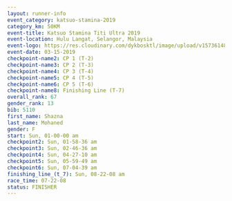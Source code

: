 ```yaml
---
layout: runner-info 
event_category: katsuo-stamina-2019 
category_km: 50KM 
event-title: Katsuo Stamina Titi Ultra 2019 
event-location: Hulu Langat, Selangor, Malaysia 
event-logo: https://res.cloudinary.com/dykbosktl/image/upload/v1573614825/Logo/Logo_p7ft6n.png
event-date: 03-15-2019 
checkpoint-name2: CP 1 (T-2) 
checkpoint-name3: CP 2 (T-3) 
checkpoint-name4: CP 3 (T-4) 
checkpoint-name5: CP 4 (T-5) 
checkpoint-name6: CP 5 (T-6) 
checkpoint-name8: Finishing Line (T-7) 
overall_rank: 67
gender_rank: 13
bib: 5110
first_name: Shazna
last_name: Mohaned
gender: F
start: Sun, 01-00-00 am
checkpoint2: Sun, 01-58-36 am
checkpoint3: Sun, 02-46-36 am
checkpoint4: Sun, 04-27-10 am
checkpoint5: Sun, 05-59-49 am
checkpoint6: Sun, 07-04-39 am
finishing_line_(t_7): Sun, 08-22-08 am
race_time: 07-22-08
status: FINISHER
---
```

